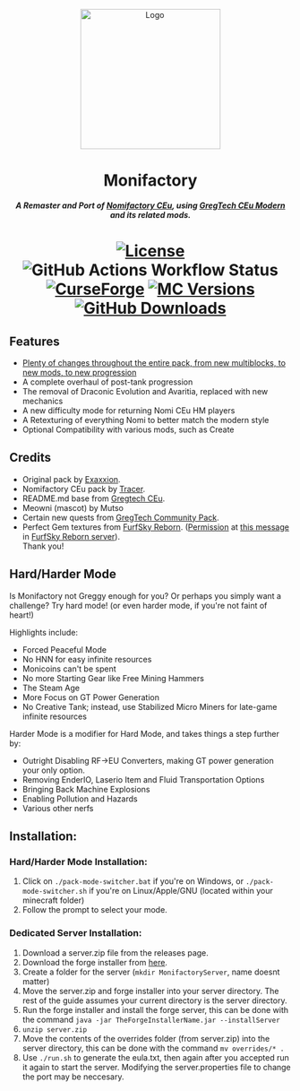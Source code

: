 <p align="center"><img src="https://github.com/ThePansmith/Monifactory/assets/70342772/4ac1d5e7-0610-4f44-bfed-b3b2022eecc0" height="250" alt="Logo"></p>
<h1 align="center">Monifactory</h1>
<p align="center"><b><i>A Remaster and Port of <a href="https://github.com/Nomi-CEu/Nomi-CEu"> Nomifactory CEu</a>, using <a href="https://github.com/GregTechCEu/GregTech-Modern"> GregTech CEu Modern</a> and its related mods.</i></b></p>
<h1 align="center">
    <a href="https://github.com/ThePansmith/Monifactory/blob/main/LICENSE.md"><img src="https://img.shields.io/github/license/Nomi-CEu/Nomi-CEu?style=for-the-badge&logo=github" alt="License"></a>
    <img src="https://img.shields.io/github/actions/workflow/status/ThePansmith/Monifactory/build_pr.yml?branch=main&style=for-the-badge&label=Dev%20Build" alt="GitHub Actions Workflow Status">
    <!-- <a href="https://discord.com/invite/zwQzqP8b6q"><img src="https://img.shields.io/discord/927050775073534012?style=for-the-badge&logo=discord&color=5865F2&labelColor=grey&label=+" alt="Discord"></a> -->
    <br>
    <a href="https://www.curseforge.com/minecraft/modpacks/Monifactory"><img src="https://cf.way2muchnoise.eu/monifactory.svg?badge_style=for_the_badge" alt="CurseForge"></a>
    <a href="https://www.curseforge.com/minecraft/modpacks/Monifactory"><img src="https://cf.way2muchnoise.eu/versions/For%20MC_Monifactory_all.svg?badge_style=for_the_badge" alt="MC Versions"></a>
    <a href="https://github.com/ThePansmith/Monifactory/releases"><img src="https://img.shields.io/github/downloads/ThePansmith/Monifactory/total?style=for-the-badge&labelColor=grey&logo=github&label=+" alt="GitHub Downloads"></a>
</h1>

## Features
- [Plenty of changes throughout the entire pack, from new multiblocks, to new mods, to new progression](https://gist.github.com/ThePansmith/f2637bcbcb37b6d7f07cddb8a3385f14)
- A complete overhaul of post-tank progression
- The removal of Draconic Evolution and Avaritia, replaced with new mechanics
- A new difficulty mode for returning Nomi CEu HM players
- A Retexturing of everything Nomi to better match the modern style
- Optional Compatibility with various mods, such as Create

## Credits
- Original pack by [Exaxxion](https://github.com/Exaxxion).
- Nomifactory CEu pack by [Tracer](https://github.com/tracer4b).  
- README.md base from [Gregtech CEu](https://github.com/GregTechCEu/GregTech).  
- Meowni (mascot) by Mutso  
- Certain new quests from [GregTech Community Pack](https://github.com/GregTechCEu/GregTech-Community-Pack).  
- Perfect Gem textures from [FurfSky Reborn](http://furfsky.net/). ([Permission](https://ibb.co/bBpksq0) at [this message](https://discord.com/channels/771187253937438762/774353150278369351/938438074503942184) in [FurfSky Reborn server](https://discord.gg/fsr)).  
Thank you!

## Hard/Harder Mode
Is Monifactory not Greggy enough for you? Or perhaps you simply want a challenge? Try hard mode! (or even harder mode, if you're not faint of heart!)

Highlights include:

- Forced Peaceful Mode
- No HNN for easy infinite resources
- Monicoins can't be spent
- No more Starting Gear like Free Mining Hammers
- The Steam Age
- More Focus on GT Power Generation
- No Creative Tank; instead, use Stabilized Micro Miners for late-game infinite resources

Harder Mode is a modifier for Hard Mode, and takes things a step further by:

- Outright Disabling RF->EU Converters, making GT power generation your only option.
- Removing EnderIO, Laserio Item and Fluid Transportation Options
- Bringing Back Machine Explosions
- Enabling Pollution and Hazards
- Various other nerfs

## Installation:

### Hard/Harder Mode Installation:
1. Click on ``./pack-mode-switcher.bat`` if you're on Windows, or ``./pack-mode-switcher.sh`` if you're on Linux/Apple/GNU (located within your minecraft folder)
2. Follow the prompt to select your mode.

### Dedicated Server Installation:
1. Download a server.zip file from the releases page.
2. Download the forge installer from [here](https://files.minecraftforge.net/net/minecraftforge/forge/index_1.20.1.html).
3. Create a folder for the server (``mkdir MonifactoryServer``, name doesnt matter)
4. Move the server.zip and forge installer into your server directory. The rest of the guide assumes your current directory is the server directory.
5. Run the forge installer and install the forge server, this can be done with the command ``java -jar TheForgeInstallerName.jar --installServer``
6. ``unzip server.zip``
7. Move the contents of the overrides folder (from server.zip) into the server directory, this can be done with the command ``mv overrides/* .``
8. Use ``./run.sh`` to generate the eula.txt, then again after you accepted run it again to start the server. Modifying the server.properties file to change the port may be neccesary.
